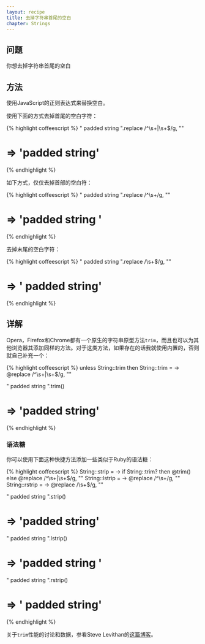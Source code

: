 ```yaml
---
layout: recipe
title: 去掉字符串首尾的空白
chapter: Strings
---
```

## 问题

你想去掉字符串首尾的空白

## 方法

使用JavaScript的正则表达式来替换空白。

使用下面的方式去掉首尾的空白字符：

{% highlight coffeescript %}
"  padded string  ".replace /^\s+|\s+$/g, ""
# => 'padded string'
{% endhighlight %}

如下方式，仅仅去掉首部的空白符：

{% highlight coffeescript %}
"  padded string  ".replace /^\s+/g, ""
# => 'padded string  '
{% endhighlight %}

去掉末尾的空白字符：

{% highlight coffeescript %}
"  padded string  ".replace /\s+$/g, ""
# => '  padded string'
{% endhighlight %}

## 详解

Opera，Firefox和Chrome都有一个原生的字符串原型方法`trim`，而且也可以为其他浏览器其添加同样的方法。对于这类方法，如果存在的话我就使用内置的，否则就自己补充一个：

{% highlight coffeescript %}
unless String::trim then String::trim = -> @replace /^\s+|\s+$/g, ""

"  padded string  ".trim()
# => 'padded string'
{% endhighlight %}


### 语法糖

你可以使用下面这种快捷方法添加一些类似于Ruby的语法糖：

{% highlight coffeescript %}
String::strip = -> if String::trim? then @trim() else @replace /^\s+|\s+$/g, ""
String::lstrip = -> @replace /^\s+/g, ""
String::rstrip = -> @replace /\s+$/g, ""

"  padded string  ".strip()
# => 'padded string'
"  padded string  ".lstrip()
# => 'padded string  '
"  padded string  ".rstrip()
# => '  padded string'
{% endhighlight %}

关于`trim`性能的讨论和数据，参看Steve Levithan的[这篇博客](http://blog.stevenlevithan.com/archives/faster-trim-javascript)。

